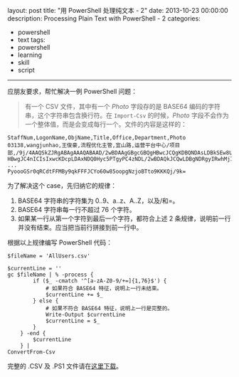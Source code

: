 ﻿layout: post
title: "用 PowerShell 处理纯文本 - 2"
date: 2013-10-23 00:00:00
description: Processing Plain Text with PowerShell - 2
categories:
- powershell
- text
tags:
- powershell
- learning
- skill
- script
---
应朋友要求，帮忙解决一例 PowerShell 问题：
> 有一个 CSV 文件，其中有一个 *Photo* 字段存的是 BASE64 编码的字符串，这个字符串包含换行符。在 `Import-Csv` 的时候，*Photo* 字段不会作为一个整体值，而是会变成每行一个。文件的内容是这样的：

	StaffNum,LogonName,ObjName,Title,Office,Department,Photo
	03138,wangjunhao,王俊豪,流程优化主管,宜山路,运营平台中心/项目部,/9j/4AAQSkZJRgABAgAAAQABAAD/2wBDAAgGBgcGBQgHBwcJCQgKDBQNDAsLDBkSEw8UHRofHh0a
	HBwgJC4nICIsIxwcKDcpLDAxNDQ0Hyc5PTgyPC4zNDL/2wBDAQkJCQwLDBgNDRgyIRwhMjIyMjIy
	...
	PyoooGSr0qRCdtFFMBy9qkFFFJCYo60w85oopgNzjoBTto9KKKQj/9k=

为了解决这个 case，先归纳它的规律：

1. BASE64 字符串的字符集为 0..9、a..z、A..Z，以及/和=。
2. BASE64 字符串每一行不超过 76 个字符。
3. 如果某一行从第一个字符到最后一个字符，都符合上述 2 条规律，说明前一行并没有结束。应当把当前行拼接到前一行中。

根据以上规律编写 PowerShell 代码：

	$fileName = 'AllUsers.csv'
	
	$currentLine = ''
	gc $fileName | % -process {
	        if ($_ -cmatch '^[a-zA-Z0-9/+=]{1,76}$') {
	            # 如果符合 BASE64 特征，说明上一行未结束。
	            $currentLine += $_
	        } else {
	            # 如果不符合 BASE64 特征，说明上一行是完整的。
	            Write-Output $currentLine
	            $currentLine = $_
	        }
	    } -end {
	        $currentLine
	    } | 
	ConvertFrom-Csv

完整的 .CSV 及 .PS1 文件请在[这里下载](/download/2013-10-23-processing-plain-text-with-powershell-2.zip)。
